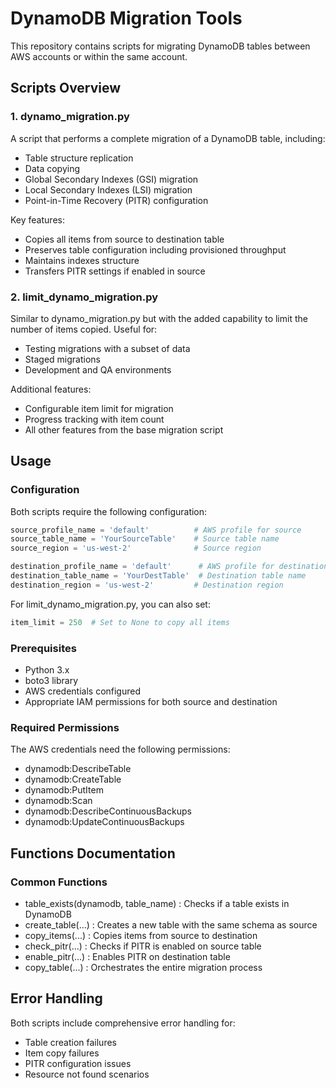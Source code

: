 # DynamoDB Migration Tools

This repository contains scripts for migrating DynamoDB tables between AWS accounts or within the same account.

## Scripts Overview

### 1. dynamo_migration.py

A script that performs a complete migration of a DynamoDB table, including:

- Table structure replication
- Data copying
- Global Secondary Indexes (GSI) migration
- Local Secondary Indexes (LSI) migration
- Point-in-Time Recovery (PITR) configuration

Key features:
- Copies all items from source to destination table
- Preserves table configuration including provisioned throughput
- Maintains indexes structure
- Transfers PITR settings if enabled in source

### 2. limit_dynamo_migration.py

Similar to dynamo_migration.py but with the added capability to limit the number of items copied. Useful for:

- Testing migrations with a subset of data
- Staged migrations
- Development and QA environments

Additional features:
- Configurable item limit for migration
- Progress tracking with item count
- All other features from the base migration script

## Usage

### Configuration

Both scripts require the following configuration:

```python
source_profile_name = 'default'          # AWS profile for source
source_table_name = 'YourSourceTable'    # Source table name
source_region = 'us-west-2'              # Source region

destination_profile_name = 'default'      # AWS profile for destination
destination_table_name = 'YourDestTable'  # Destination table name
destination_region = 'us-west-2'         # Destination region
```

For limit_dynamo_migration.py, you can also set:

```python
item_limit = 250  # Set to None to copy all items
```

### Prerequisites
- Python 3.x
- boto3 library
- AWS credentials configured
- Appropriate IAM permissions for both source and destination
### Required Permissions
The AWS credentials need the following permissions:

- dynamodb:DescribeTable
- dynamodb:CreateTable
- dynamodb:PutItem
- dynamodb:Scan
- dynamodb:DescribeContinuousBackups
- dynamodb:UpdateContinuousBackups
## Functions Documentation
### Common Functions
- table_exists(dynamodb, table_name) : Checks if a table exists in DynamoDB
- create_table(...) : Creates a new table with the same schema as source
- copy_items(...) : Copies items from source to destination
- check_pitr(...) : Checks if PITR is enabled on source table
- enable_pitr(...) : Enables PITR on destination table
- copy_table(...) : Orchestrates the entire migration process
## Error Handling
Both scripts include comprehensive error handling for:

- Table creation failures
- Item copy failures
- PITR configuration issues
- Resource not found scenarios